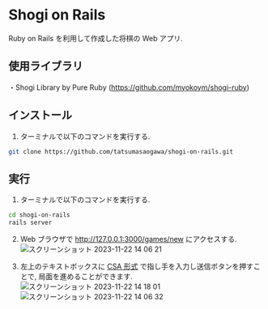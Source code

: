 # Shogi on Rails
Ruby on Rails を利用して作成した将棋の Web アプリ.

## 使用ライブラリ
・Shogi Library by Pure Ruby (https://github.com/myokoym/shogi-ruby)

## インストール
1. ターミナルで以下のコマンドを実行する.

```zsh
git clone https://github.com/tatsumasaogawa/shogi-on-rails.git
```

## 実行
1. ターミナルで以下のコマンドを実行する.

```zsh
cd shogi-on-rails
rails server
```

2. Web ブラウザで http://127.0.0.1:3000/games/new にアクセスする.
![スクリーンショット 2023-11-22 14 06 21](https://github.com/tatsumasaogawa/shogi-on-rails/assets/134250566/13ef1a8f-4d9a-44be-93b1-6925a4c96489)

3. 左上のテキストボックスに [CSA 形式](http://www2.computer-shogi.org/protocol/record_v22.html) で指し手を入力し送信ボタンを押すことで, 局面を進めることができます.
![スクリーンショット 2023-11-22 14 18 01](https://github.com/tatsumasaogawa/shogi-on-rails/assets/134250566/3260fe13-3d18-4caf-94ec-17cd724360c8)
![スクリーンショット 2023-11-22 14 06 32](https://github.com/tatsumasaogawa/shogi-on-rails/assets/134250566/59893c6b-ba79-4c58-a8cf-7fdca88301ae)
